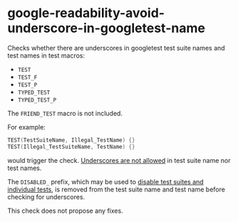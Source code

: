 # google-readability-avoid-underscore-in-googletest-name

Checks whether there are underscores in googletest test suite names and
test names in test macros:

- `TEST`
- `TEST_F`
- `TEST_P`
- `TYPED_TEST`
- `TYPED_TEST_P`

The `FRIEND_TEST` macro is not included.

For example:

```c++
TEST(TestSuiteName, Illegal_TestName) {}
TEST(Illegal_TestSuiteName, TestName) {}
```

would trigger the check. [Underscores are not
allowed](https://google.github.io/googletest/faq.html#why-should-test-suite-names-and-test-names-not-contain-underscore)
in test suite name nor test names.

The `DISABLED_` prefix, which may be used to [disable test suites and
individual
tests](https://google.github.io/googletest/advanced.html#temporarily-disabling-tests),
is removed from the test suite name and test name before checking for
underscores.

This check does not propose any fixes.
